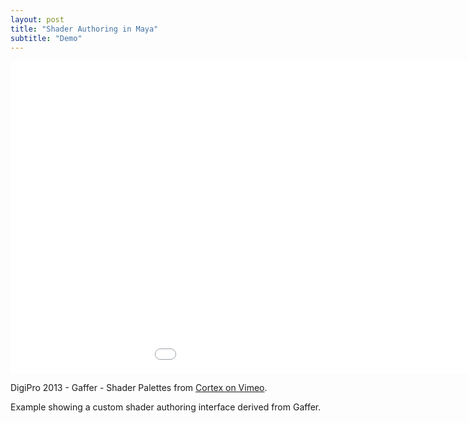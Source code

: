 ```yaml
---
layout: post
title: "Shader Authoring in Maya"
subtitle: "Demo"
---
```


<div class="embed-responsive embed-responsive-16by9 mb-15">
    <iframe class="embed-responsive-item" src="//player.vimeo.com/video/74884228" width="1150" height="500" frameborder="0" scrolling="no" webkitallowfullscreen mozallowfullscreen allowfullscreen></iframe>
</div>

DigiPro 2013 - Gaffer - Shader Palettes from [Cortex on Vimeo](https://vimeo.com/cortex).

Example showing a custom shader authoring interface derived from Gaffer.
